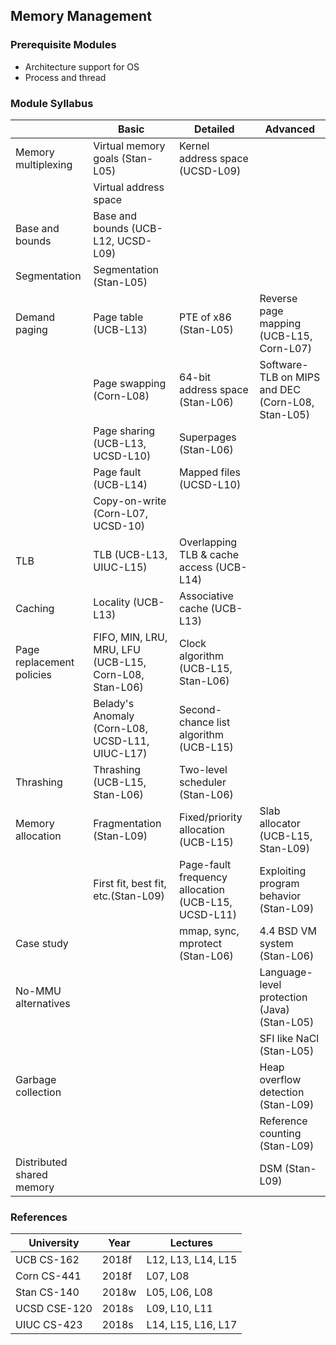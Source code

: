 ## Memory Management

### Prerequisite Modules

- Architecture support for OS
- Process and thread

### Module Syllabus

|                           | Basic                                                  | Detailed                                            | Advanced                                          |
| ------------------------- | ------------------------------------------------------ | --------------------------------------------------- | ------------------------------------------------- |
| Memory multiplexing       | Virtual memory goals (Stan-L05)                        | Kernel address space (UCSD-L09)                     |                                                   |
|                           | Virtual address space                                  |                                                     |                                                   |
| Base and bounds           | Base and bounds (UCB-L12, UCSD-L09)                    |                                                     |                                                   |
| Segmentation              | Segmentation (Stan-L05)                                |                                                     |                                                   |
| Demand paging             | Page table (UCB-L13)                                   | PTE of x86 (Stan-L05)                               | Reverse page mapping (UCB-L15, Corn-L07)          |
|                           | Page swapping (Corn-L08)                               | 64-bit address space (Stan-L06)                     | Software-TLB on MIPS and DEC (Corn-L08, Stan-L05) |
|                           | Page sharing (UCB-L13, UCSD-L10)                       | Superpages (Stan-L06)                               |                                                   |
|                           | Page fault (UCB-L14)                                   | Mapped files (UCSD-L10)                             |                                                   |
|                           | Copy-on-write (Corn-L07, UCSD-10)                      |                                                     |                                                   |
| TLB                       | TLB (UCB-L13, UIUC-L15)                                | Overlapping TLB & cache access (UCB-L14)            |                                                   |
| Caching                   | Locality (UCB-L13)                                     | Associative cache (UCB-L13)                         |                                                   |
| Page replacement policies | FIFO, MIN, LRU, MRU, LFU (UCB-L15, Corn-L08, Stan-L06) | Clock algorithm (UCB-L15, Stan-L06)                 |                                                   |
|                           | Belady's Anomaly (Corn-L08, UCSD-L11, UIUC-L17)        | Second-chance list algorithm (UCB-L15)              |                                                   |
| Thrashing                 | Thrashing (UCB-L15, Stan-L06)                          | Two-level scheduler (Stan-L06)                      |                                                   |
| Memory allocation         | Fragmentation (Stan-L09)                               | Fixed/priority allocation (UCB-L15)                 | Slab allocator (UCB-L15, Stan-L09)                |
|                           | First fit, best fit, etc.(Stan-L09)                    | Page-fault frequency allocation (UCB-L15, UCSD-L11) | Exploiting program behavior (Stan-L09)            |
| Case study                |                                                        | mmap, sync, mprotect (Stan-L06)                     | 4.4 BSD VM system (Stan-L06)                      |
| No-MMU alternatives       |                                                        |                                                     | Language-level protection (Java) (Stan-L05)       |
|                           |                                                        |                                                     | SFI like NaCl (Stan-L05)                          |
| Garbage collection        |                                                        |                                                     | Heap overflow detection (Stan-L09)                |
|                           |                                                        |                                                     | Reference counting (Stan-L09)                     |
| Distributed shared memory |                                                        |                                                     | DSM (Stan-L09)                                    |

### References

| University   | Year  | Lectures           |
| ------------ | ----- | ------------------ |
| UCB CS-162   | 2018f | L12, L13, L14, L15 |
| Corn CS-441  | 2018f | L07, L08           |
| Stan CS-140  | 2018w | L05, L06, L08      |
| UCSD CSE-120 | 2018s | L09, L10, L11      |
| UIUC CS-423  | 2018s | L14, L15, L16, L17 |



